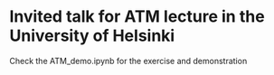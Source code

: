 # Invited talk for ATM lecture in the University of Helsinki
Check the ATM_demo.ipynb for the exercise and demonstration
